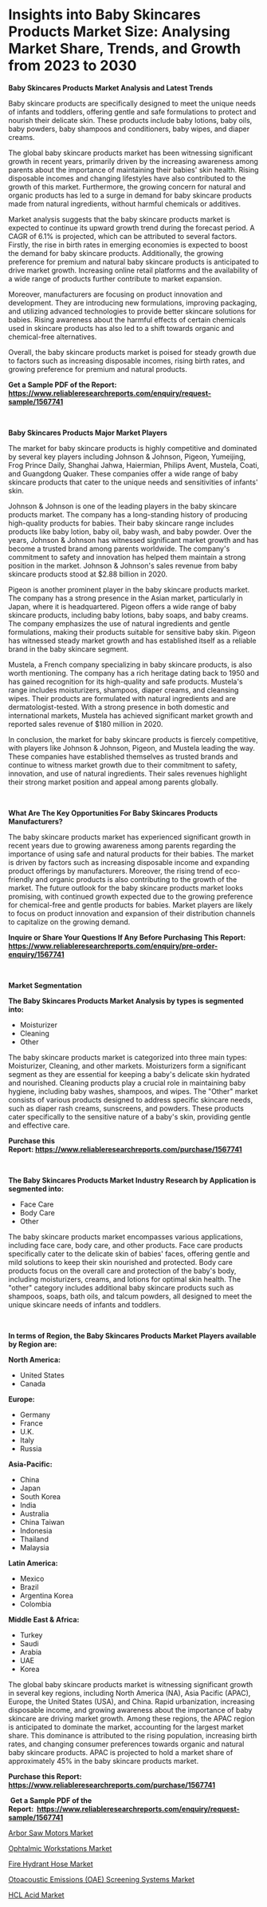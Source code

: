 <p><h1>Insights into Baby Skincares Products Market Size: Analysing Market Share, Trends, and Growth from 2023 to 2030</h1></p><p><strong>Baby Skincares Products Market Analysis and Latest Trends</strong></p>
<p><p>Baby skincare products are specifically designed to meet the unique needs of infants and toddlers, offering gentle and safe formulations to protect and nourish their delicate skin. These products include baby lotions, baby oils, baby powders, baby shampoos and conditioners, baby wipes, and diaper creams.</p><p>The global baby skincare products market has been witnessing significant growth in recent years, primarily driven by the increasing awareness among parents about the importance of maintaining their babies' skin health. Rising disposable incomes and changing lifestyles have also contributed to the growth of this market. Furthermore, the growing concern for natural and organic products has led to a surge in demand for baby skincare products made from natural ingredients, without harmful chemicals or additives.</p><p>Market analysis suggests that the baby skincare products market is expected to continue its upward growth trend during the forecast period. A CAGR of 6.1% is projected, which can be attributed to several factors. Firstly, the rise in birth rates in emerging economies is expected to boost the demand for baby skincare products. Additionally, the growing preference for premium and natural baby skincare products is anticipated to drive market growth. Increasing online retail platforms and the availability of a wide range of products further contribute to market expansion.</p><p>Moreover, manufacturers are focusing on product innovation and development. They are introducing new formulations, improving packaging, and utilizing advanced technologies to provide better skincare solutions for babies. Rising awareness about the harmful effects of certain chemicals used in skincare products has also led to a shift towards organic and chemical-free alternatives.</p><p>Overall, the baby skincare products market is poised for steady growth due to factors such as increasing disposable incomes, rising birth rates, and growing preference for premium and natural products.</p></p>
<p><strong>Get a Sample PDF of the Report:&nbsp; <a href="https://www.reliableresearchreports.com/enquiry/request-sample/1567741">https://www.reliableresearchreports.com/enquiry/request-sample/1567741</a></strong></p>
<p>&nbsp;</p>
<p><strong>Baby Skincares Products Major Market Players</strong></p>
<p><p>The market for baby skincare products is highly competitive and dominated by several key players including Johnson & Johnson, Pigeon, Yumeijing, Frog Prince Daily, Shanghai Jahwa, Haiermian, Philips Avent, Mustela, Coati, and Guangdong Quaker. These companies offer a wide range of baby skincare products that cater to the unique needs and sensitivities of infants' skin.</p><p>Johnson & Johnson is one of the leading players in the baby skincare products market. The company has a long-standing history of producing high-quality products for babies. Their baby skincare range includes products like baby lotion, baby oil, baby wash, and baby powder. Over the years, Johnson & Johnson has witnessed significant market growth and has become a trusted brand among parents worldwide. The company's commitment to safety and innovation has helped them maintain a strong position in the market. Johnson & Johnson's sales revenue from baby skincare products stood at $2.88 billion in 2020.</p><p>Pigeon is another prominent player in the baby skincare products market. The company has a strong presence in the Asian market, particularly in Japan, where it is headquartered. Pigeon offers a wide range of baby skincare products, including baby lotions, baby soaps, and baby creams. The company emphasizes the use of natural ingredients and gentle formulations, making their products suitable for sensitive baby skin. Pigeon has witnessed steady market growth and has established itself as a reliable brand in the baby skincare segment.</p><p>Mustela, a French company specializing in baby skincare products, is also worth mentioning. The company has a rich heritage dating back to 1950 and has gained recognition for its high-quality and safe products. Mustela's range includes moisturizers, shampoos, diaper creams, and cleansing wipes. Their products are formulated with natural ingredients and are dermatologist-tested. With a strong presence in both domestic and international markets, Mustela has achieved significant market growth and reported sales revenue of $180 million in 2020.</p><p>In conclusion, the market for baby skincare products is fiercely competitive, with players like Johnson & Johnson, Pigeon, and Mustela leading the way. These companies have established themselves as trusted brands and continue to witness market growth due to their commitment to safety, innovation, and use of natural ingredients. Their sales revenues highlight their strong market position and appeal among parents globally.</p></p>
<p>&nbsp;</p>
<p><strong>What Are The Key Opportunities For Baby Skincares Products Manufacturers?</strong></p>
<p><p>The baby skincare products market has experienced significant growth in recent years due to growing awareness among parents regarding the importance of using safe and natural products for their babies. The market is driven by factors such as increasing disposable income and expanding product offerings by manufacturers. Moreover, the rising trend of eco-friendly and organic products is also contributing to the growth of the market. The future outlook for the baby skincare products market looks promising, with continued growth expected due to the growing preference for chemical-free and gentle products for babies. Market players are likely to focus on product innovation and expansion of their distribution channels to capitalize on the growing demand.</p></p>
<p><strong>Inquire or Share Your Questions If Any Before Purchasing This Report: <a href="https://www.reliableresearchreports.com/enquiry/pre-order-enquiry/1567741">https://www.reliableresearchreports.com/enquiry/pre-order-enquiry/1567741</a></strong></p>
<p>&nbsp;</p>
<p><strong>Market Segmentation</strong></p>
<p><strong>The Baby Skincares Products Market Analysis by types is segmented into:</strong></p>
<p><ul><li>Moisturizer</li><li>Cleaning</li><li>Other</li></ul></p>
<p><p>The baby skincare products market is categorized into three main types: Moisturizer, Cleaning, and other markets. Moisturizers form a significant segment as they are essential for keeping a baby's delicate skin hydrated and nourished. Cleaning products play a crucial role in maintaining baby hygiene, including baby washes, shampoos, and wipes. The "Other" market consists of various products designed to address specific skincare needs, such as diaper rash creams, sunscreens, and powders. These products cater specifically to the sensitive nature of a baby's skin, providing gentle and effective care.</p></p>
<p><strong>Purchase this Report:&nbsp;<a href="https://www.reliableresearchreports.com/purchase/1567741">https://www.reliableresearchreports.com/purchase/1567741</a></strong></p>
<p>&nbsp;</p>
<p><strong>The Baby Skincares Products Market Industry Research by Application is segmented into:</strong></p>
<p><ul><li>Face Care</li><li>Body Care</li><li>Other</li></ul></p>
<p><p>The baby skincare products market encompasses various applications, including face care, body care, and other products. Face care products specifically cater to the delicate skin of babies' faces, offering gentle and mild solutions to keep their skin nourished and protected. Body care products focus on the overall care and protection of the baby's body, including moisturizers, creams, and lotions for optimal skin health. The "other" category includes additional baby skincare products such as shampoos, soaps, bath oils, and talcum powders, all designed to meet the unique skincare needs of infants and toddlers.</p></p>
<p>&nbsp;</p>
<p><strong>In terms of Region, the Baby Skincares Products Market Players available by Region are:</strong></p>
<p>
    <p> <strong> North America: </strong>
        <ul>
            <li>United States</li>
            <li>Canada</li>
        </ul>
        </p> 
    <p> <strong> Europe: </strong>
        <ul>
            <li>Germany</li>
            <li>France</li>
            <li>U.K.</li>
            <li>Italy</li>
            <li>Russia</li>
        </ul>
        </p> 
    <p> <strong> Asia-Pacific: </strong>
        <ul>
            <li>China</li>
            <li>Japan</li>
            <li>South Korea</li>
            <li>India</li>
            <li>Australia</li>
            <li>China Taiwan</li>
            <li>Indonesia</li>
            <li>Thailand</li>
            <li>Malaysia</li>
        </ul>
        </p> 
    <p> <strong> Latin America: </strong>
        <ul>
            <li>Mexico</li>
            <li>Brazil</li>
            <li>Argentina Korea</li>
            <li>Colombia</li>
        </ul>
        </p> 
    <p> <strong> Middle East & Africa: </strong>
        <ul>
            <li>Turkey</li>
            <li>Saudi</li>
            <li>Arabia</li>
            <li>UAE</li>
            <li>Korea</li>
        </ul>
    </p>
    </p>
<p><p>The global baby skincare products market is witnessing significant growth in several key regions, including North America (NA), Asia Pacific (APAC), Europe, the United States (USA), and China. Rapid urbanization, increasing disposable income, and growing awareness about the importance of baby skincare are driving market growth. Among these regions, the APAC region is anticipated to dominate the market, accounting for the largest market share. This dominance is attributed to the rising population, increasing birth rates, and changing consumer preferences towards organic and natural baby skincare products. APAC is projected to hold a market share of approximately 45% in the baby skincare products market.</p></p>
<p><strong>Purchase this Report: <a href="https://www.reliableresearchreports.com/purchase/1567741">https://www.reliableresearchreports.com/purchase/1567741</a></strong></p>
<p>&nbsp;<strong>Get a Sample PDF of the Report:&nbsp;&nbsp;<a href="https://www.reliableresearchreports.com/enquiry/request-sample/1567741">https://www.reliableresearchreports.com/enquiry/request-sample/1567741</a></strong></p>
<p><strong></strong></p>
<p><p><a href="https://www.linkedin.com/pulse/arbor-saw-motors-market-size-share-amp-trends-analysis-tiwxc/">Arbor Saw Motors Market</a></p><p><a href="https://github.com/melchekhinf/Market-Research-Report-List-1/blob/main/ophtalmic-workstations-market.md">Ophtalmic Workstations Market</a></p><p><a href="https://medium.com/@tommiefadel2023/fire-hydrant-hose-market-size-growth-forecast-2023-2030-1e339b5a5b3a">Fire Hydrant Hose Market</a></p><p><a href="https://github.com/sndrkn/Market-Research-Report-List-1/blob/main/otoacoustic-emissions-oae-screening-systems-market.md">Otoacoustic Emissions (OAE) Screening Systems Market</a></p><p><a href="https://medium.com/@tracylarson12/hcl-acid-market-size-growth-forecast-2023-2030-7ebae137437a">HCL Acid Market</a></p></p>